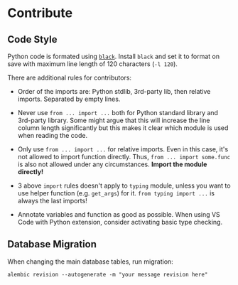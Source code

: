 Contribute
=====

Code Style
-----

Python code is formated using [`black`](https://github.com/psf/black). Install `black` and set it to format on save
with maximum line length of 120 characters (`-l 120`).

There are additional rules for contributors:

* Order of the imports are: Python stdlib, 3rd-party lib, then relative imports. Separated by empty lines.

* Never use `from ... import ...` both for Python standard library and 3rd-party library. Some might argue that this will
increase the line column length significantly but this makes it clear which module is used when reading the code.

* Only use `from ... import ...` for relative imports. Even in this case, it's not allowed to import function directly. Thus,
`from ... import some.func` is also not allowed under any circumstances. **Import the module directly!**

* 3 above `import` rules doesn't apply to `typing` module, unless you want to use helper function (e.g. `get_args`) for it. `from typing import ...` is always the last imports!

* Annotate variables and function as good as possible. When using VS Code with Python extension, consider activating basic type checking.

Database Migration
-----

When changing the main database tables, run migration:

```
alembic revision --autogenerate -m "your message revision here"
```
